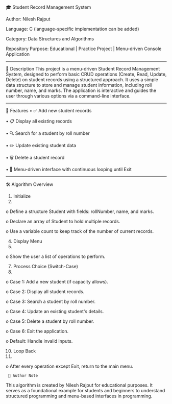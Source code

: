 🎓 Student Record Management System

Author: Nilesh Rajput

Language: C  (language-specific implementation can be added)

Category: Data Structures and Algorithms

Repository Purpose: Educational | Practice Project | Menu-driven Console Application
________________________________________
📌 Description
This project is a menu-driven Student Record Management System, designed to perform basic CRUD operations (Create, Read, Update, Delete) on student records using a structured approach.
It uses a simple data structure to store and manage student information, including roll number, name, and marks. The application is interactive and guides the user through various options via a command-line interface.
________________________________________
🚀 Features
•	✅ Add new student records

•	📋 Display all existing records

•	🔍 Search for a student by roll number

•	✏️ Update existing student data

•	🗑️ Delete a student record

•	🔁 Menu-driven interface with continuous looping until Exit

________________________________________
🛠️ Algorithm Overview
1.	Initialize
2.	
o	Define a structure Student with fields: rollNumber, name, and marks.

o	Declare an array of Student to hold multiple records.

o	Use a variable count to keep track of the number of current records.

4.	Display Menu
5.	
o	Show the user a list of operations to perform.

7.	Process Choice (Switch-Case)
8.	
o	Case 1: Add a new student (if capacity allows).

o	Case 2: Display all student records.

o	Case 3: Search a student by roll number.

o	Case 4: Update an existing student's details.

o	Case 5: Delete a student by roll number.

o	Case 6: Exit the application.

o	Default: Handle invalid inputs.

10.	Loop Back
11.	
o	After every operation except Exit, return to the main menu.

     🧠 Author Note
   	
This algorithm is created by Nilesh Rajput for educational purposes. It serves as a foundational example for students and beginners to understand structured programming and menu-based interfaces in programming.


